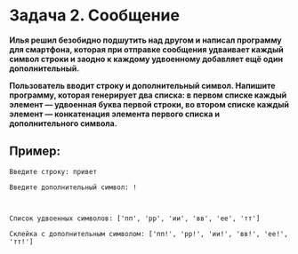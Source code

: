 # Задача 2. Сообщение
**Илья решил безобидно подшутить над другом и написал программу для смартфона, которая при отправке сообщения удваивает каждый символ строки и заодно к каждому удвоенному добавляет ещё один дополнительный.**

**Пользователь вводит строку и дополнительный символ. Напишите программу, которая генерирует два списка: в первом списке каждый элемент — удвоенная буква первой строки, во втором списке каждый элемент — конкатенация элемента первого списка и дополнительного символа.**

 

## Пример:

```
Введите строку: привет

Введите дополнительный символ: !

 

Список удвоенных символов: ['пп', 'рр', 'ии', 'вв', 'ее', 'тт']

Склейка с дополнительным символом: ['пп!', 'рр!', 'ии!', 'вв!', 'ее!', 'тт!']
```
